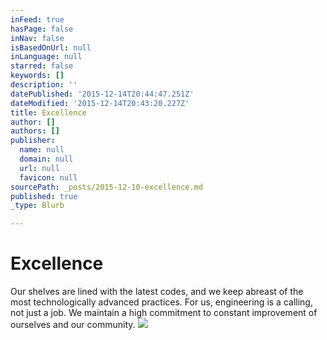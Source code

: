 ```yaml
---
inFeed: true
hasPage: false
inNav: false
isBasedOnUrl: null
inLanguage: null
starred: false
keywords: []
description: ''
datePublished: '2015-12-14T20:44:47.251Z'
dateModified: '2015-12-14T20:43:20.227Z'
title: Excellence
author: []
authors: []
publisher:
  name: null
  domain: null
  url: null
  favicon: null
sourcePath: _posts/2015-12-10-excellence.md
published: true
_type: Blurb

---
```

# Excellence

Our shelves are lined with the latest codes, and we keep abreast of the most technologically advanced practices. For us, engineering is a calling, not just a job. We maintain a high commitment to constant improvement of ourselves and our community.
![](https://the-grid-user-content.s3-us-west-2.amazonaws.com/22d66a69-a5f0-4826-acc4-f8f2168c5727.jpg)